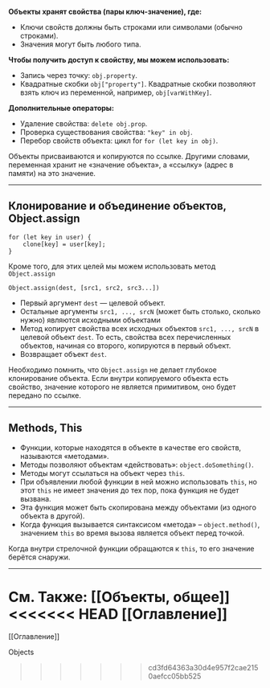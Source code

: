 **Объекты хранят свойства (пары ключ-значение), где:**
-   Ключи свойств должны быть строками или символами (обычно строками).
-   Значения могут быть любого типа.

**Чтобы получить доступ к свойству, мы можем использовать:**

-   Запись через точку: `obj.property`.
-   Квадратные скобки `obj["property"]`. Квадратные скобки позволяют взять ключ из переменной, например, `obj[varWithKey]`.

**Дополнительные операторы:**

-   Удаление свойства: `delete obj.prop`.
-   Проверка существования свойства: `"key" in obj`.
-   Перебор свойств объекта: цикл for `for (let key in obj)`.

Объекты присваиваются и копируются по ссылке. Другими словами, переменная хранит не «значение объекта», а «ссылку» (адрес в памяти) на это значение.

---
Клонирование и объединение объектов, Object.assign
---
```
for (let key in user) { 
	clone[key] = user[key];
}
```

Кроме того, для этих целей мы можем использовать метод `Object.assign`

```
Object.assign(dest, [src1, src2, src3...])
```

-   Первый аргумент `dest` — целевой объект.
-   Остальные аргументы `src1, ..., srcN` (может быть столько, сколько нужно) являются исходными объектами
-   Метод копирует свойства всех исходных объектов `src1, ..., srcN` в целевой объект `dest`. То есть, свойства всех перечисленных объектов, начиная со второго, копируются в первый объект.
-   Возвращает объект `dest`.

Необходимо помнить, что `Object.assign` не делает глубокое клонирование объекта. 
Если внутри копируемого объекта есть свойство, значение которого не является примитивом, оно будет передано по ссылке.

---
Methods, This
---
-   Функции, которые находятся в объекте в качестве его свойств, называются «методами».
-   Методы позволяют объектам «действовать»: `object.doSomething()`.
-   Методы могут ссылаться на объект через `this`.
-   При объявлении любой функции в ней можно использовать `this`, но этот `this` не имеет значения до тех пор, пока функция не будет вызвана.
-   Эта функция может быть скопирована между объектами (из одного объекта в другой).
-   Когда функция вызывается синтаксисом «метода» – `object.method()`, значением `this` во время вызова является объект перед точкой.

Когда внутри стрелочной функции обращаются к `this`, то его значение берётся снаружи.

---
См. Также:
[[Объекты, общее]]
<<<<<<< HEAD
[[Оглавление]]
=======
[[Оглавление]]

Objects
>>>>>>> cd3fd64363a30d4e957f2cae2150aefcc05bb525

